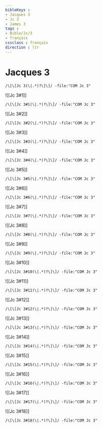 ```yaml
---
bibleKeys : 
- Jacques 3
- Jc 3
- James 3
tags : 
- Bible/Jc/3
- français
cssclass : français
direction : ltr
---
```


# Jacques 3

```query
/\[\[Jc 3(\|.*)?\]\]/ -file:"COM Jc 3"
```



![[Jc 3#1]]

```query
/\[\[Jc 3#1(\|.*)?\]\]/ -file:"COM Jc 3"
```

![[Jc 3#2]]

```query
/\[\[Jc 3#2(\|.*)?\]\]/ -file:"COM Jc 3"
```

![[Jc 3#3]]

```query
/\[\[Jc 3#3(\|.*)?\]\]/ -file:"COM Jc 3"
```

![[Jc 3#4]]

```query
/\[\[Jc 3#4(\|.*)?\]\]/ -file:"COM Jc 3"
```

![[Jc 3#5]]

```query
/\[\[Jc 3#5(\|.*)?\]\]/ -file:"COM Jc 3"
```

![[Jc 3#6]]

```query
/\[\[Jc 3#6(\|.*)?\]\]/ -file:"COM Jc 3"
```

![[Jc 3#7]]

```query
/\[\[Jc 3#7(\|.*)?\]\]/ -file:"COM Jc 3"
```

![[Jc 3#8]]

```query
/\[\[Jc 3#8(\|.*)?\]\]/ -file:"COM Jc 3"
```

![[Jc 3#9]]

```query
/\[\[Jc 3#9(\|.*)?\]\]/ -file:"COM Jc 3"
```

![[Jc 3#10]]

```query
/\[\[Jc 3#10(\|.*)?\]\]/ -file:"COM Jc 3"
```

![[Jc 3#11]]

```query
/\[\[Jc 3#11(\|.*)?\]\]/ -file:"COM Jc 3"
```

![[Jc 3#12]]

```query
/\[\[Jc 3#12(\|.*)?\]\]/ -file:"COM Jc 3"
```

![[Jc 3#13]]

```query
/\[\[Jc 3#13(\|.*)?\]\]/ -file:"COM Jc 3"
```

![[Jc 3#14]]

```query
/\[\[Jc 3#14(\|.*)?\]\]/ -file:"COM Jc 3"
```

![[Jc 3#15]]

```query
/\[\[Jc 3#15(\|.*)?\]\]/ -file:"COM Jc 3"
```

![[Jc 3#16]]

```query
/\[\[Jc 3#16(\|.*)?\]\]/ -file:"COM Jc 3"
```

![[Jc 3#17]]

```query
/\[\[Jc 3#17(\|.*)?\]\]/ -file:"COM Jc 3"
```

![[Jc 3#18]]

```query
/\[\[Jc 3#18(\|.*)?\]\]/ -file:"COM Jc 3"
```


